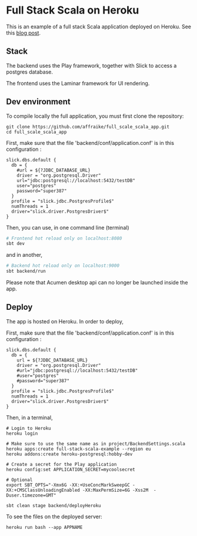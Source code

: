 # Full Stack Scala on Heroku

This is an example of a full stack Scala application deployed on
Heroku. See this [blog post](https://medium.com/@antoine.doeraene/deploying-a-full-stack-scala-application-on-heroku-6d8093a913b3).

## Stack

The backend uses the Play framework, together with Slick to access a
postgres database.

The frontend uses the Laminar framework for UI rendering.

## Dev environment
To compile locally the full application, you must first clone the repository:
```
git clone https://github.com/affraike/full_scale_scala_app.git
cd full_scale_scala_app
```

First, make sure that the file 'backend/conf/application.conf' is in this configuration :
```
slick.dbs.default {
  db = {
    #url = ${?JDBC_DATABASE_URL}
    driver = "org.postgresql.Driver"
    url="jdbc:postgresql://localhost:5432/testDB"
    user="postgres"
    password="super387"
  }
  profile = "slick.jdbc.PostgresProfile$"
  numThreads = 1
  driver="slick.driver.PostgresDriver$"
}
```

Then, you can use, in one command line (terminal)
```bash
# Frontend hot reload only on localhost:8080
sbt dev
```
and in another,
```bash
# Backend hot reload only on localhost:9000
sbt backend/run
```

Please note that Acumen desktop api can no longer be launched inside the app.

## Deploy

The app is hosted on Heroku. In order to deploy,

First, make sure that the file 'backend/conf/application.conf' is in this configuration :
```
slick.dbs.default {
  db = {
    url = ${?JDBC_DATABASE_URL}
    driver = "org.postgresql.Driver"
    #url="jdbc:postgresql://localhost:5432/testDB"
    #user="postgres"
    #password="super387"
  }
  profile = "slick.jdbc.PostgresProfile$"
  numThreads = 1
  driver="slick.driver.PostgresDriver$"
}
```

Then, in a terminal,
```
# Login to Heroku
heroku login

# Make sure to use the same name as in project/BackendSettings.scala
heroku apps:create full-stack-scala-example --region eu
heroku addons:create heroku-postgresql:hobby-dev

# Create a secret for the Play application
heroku config:set APPLICATION_SECRET=mycoolsecret

# Optional
export SBT_OPTS="-Xmx6G -XX:+UseConcMarkSweepGC -XX:+CMSClassUnloadingEnabled -XX:MaxPermSize=6G -Xss2M  -Duser.timezone=GMT"

sbt clean stage backend/deployHeroku
```

To see the files on the deployed server:
```
heroku run bash --app APPNAME
```
